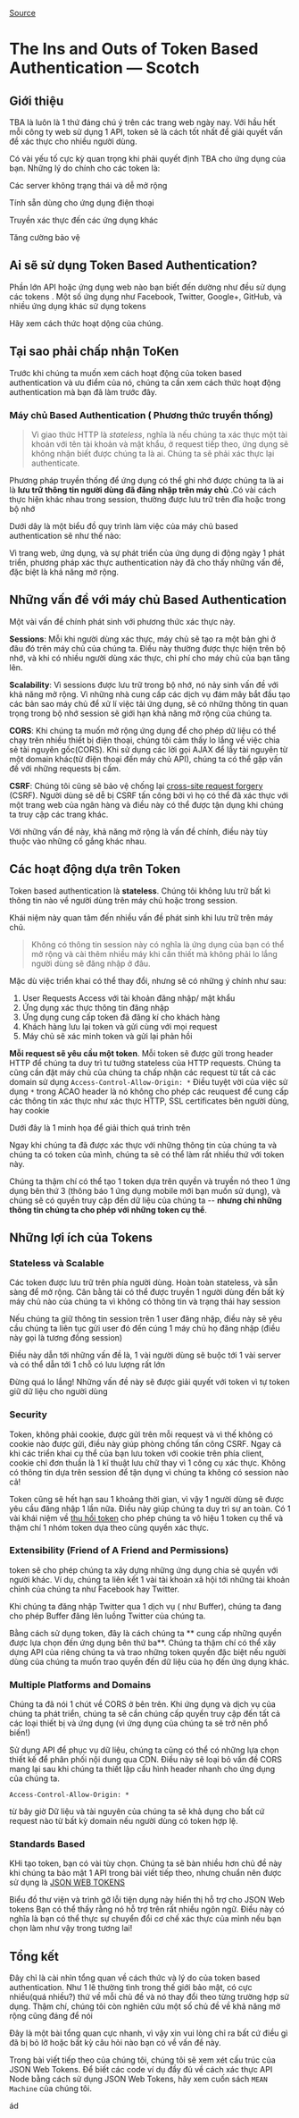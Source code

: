 
[Source](https://scotch.io/tutorials/the-ins-and-outs-of-token-based-authentication "Permalink to The Ins and Outs of Token Based Authentication ― Scotch")

# The Ins and Outs of Token Based Authentication ― Scotch

## Giới thiệu

TBA là luôn là 1 thứ đáng chú ý trên các trang web ngày nay. Với hầu hết mỗi công ty web sử dụng 1 API, token sẽ là cách tốt nhất để giải quyết vấn đề xác thực cho nhiều người dùng.

Có vài yếu tố cực kỳ quan trọng khi phải quyết định  TBA cho ứng dụng của bạn. Những lý do chính cho các token là:

Các server không trạng thái và dễ mở rộng

Tính sẵn dùng cho ứng dụng điện thoại 

Truyền xác thực đến các ứng dụng khác

Tăng cường bảo vệ 

## Ai sẽ sử dụng Token Based Authentication?

Phần lớn API hoặc ứng dụng web nào bạn biết đến dường như đều sử dụng các tokens . Một số ứng dụng như Facebook, Twitter, Google+, GitHub, và nhiều ứng dụng khác sử dụng tokens

Hãy xem cách thức hoạt dộng của chúng.

## Tại sao phải chấp nhận ToKen

Trước khi chúng ta muốn xem cách hoạt động của token based authentication và ưu điểm của nó, chúng ta cần xem cách thức hoạt động authentication mà bạn đã làm trước đây. 

### Máy chủ Based Authentication ( Phương thức truyền thống)

> Vì giao thức HTTP là _stateless_, nghĩa là nếu chúng ta xác thực một tài khoản với tên tài khoản và mật khẩu, ở request tiếp theo, ứng dụng sẽ không nhận biết được chúng ta là ai. Chúng ta sẽ phải xác thực lại authenticate.

Phương pháp truyền thống để ứng dụng có thể ghi nhớ được chúng ta là ai là **lưu trữ thông tin người dùng đã đăng nhập trên máy chủ** .Có vài cách thực hiện khác nhau trong session, thường được lưu trữ trên đĩa hoặc trong bộ nhớ

Dưới dây là một biểu đồ quy trình làm việc của máy chủ  based authentication sẽ như thế nào:

Vì trang web, ứng dụng, và sự phát triển của ứng dụng di động ngày 1 phát triển, phương pháp xác thực authentication này đã cho thấy những vấn đề, đặc biệt là khả năng mở rộng.

## Những vấn đề với máy chủ Based Authentication

Một vài vấn đề chính phát sinh với phương thức xác thực này.

**Sessions**: Mỗi khi người dùng xác thực, máy chủ sẽ tạo ra một bản ghi ở đâu đó trên máy chủ của chúng ta. Điều này thường được thực hiện trên bộ nhớ, và khi có nhiều người dùng xác thực, chi phí cho máy chủ của bạn tăng lên.

**Scalability**: Vì sessions được lưu trữ trong bộ nhớ, nó nảy sinh vấn đề với khả năng mở rộng. Vì những nhà cung cấp các dịch vụ đám mây bắt đầu tạo các bản sao máy chủ để xử lí việc tải ứng dụng, sẽ có những thông tin quan trọng trong bộ nhớ session sẽ giới hạn khả năng mở rộng của chúng ta.

**CORS**: Khi chúng ta muốn mở rộng ứng dụng để cho phép dữ liệu có thể chạy trên nhiều thiết bị điện thoại, chúng tôi cảm thấy lo lắng về việc chia sẻ tài nguyên gốc(CORS). Khi sử dụng các lời gọi AJAX để lấy tài nguyên từ một domain khác(từ điện thoại đến máy chủ API), chúng ta có thể gặp vấn đề với những requests bị cấm.

**CSRF**: Chúng tôi cũng sẽ bảo vệ chống lại [cross-site request forgery][1] (CSRF). Người dùng sẽ dễ bị CSRF tấn công bởi vì họ có thể đã xác thực với một trang web của ngân hàng và điều này có thể được tận dụng khi chúng ta truy cập các trang khác.

Với những vấn đề này, khả năng mở rộng là vấn đề chính, điều này tùy thuộc vào những cố gắng khác nhau.

## Các hoạt động dựa trên Token 

Token based authentication là **stateless**. Chúng tôi không lưu trữ bất kì thông tin nào về người dùng trên máy chủ hoặc trong session.

Khái niệm này quan tâm đến nhiều vấn đề  phát sinh khi lưu trữ trên máy chủ.

>Không có  thông tin session này có nghĩa là ứng dụng của  bạn có thể mở rộng và cài thêm nhiều máy khi cần thiết mà không phải lo lắng người dùng sẽ đăng nhập ở đâu.

Mặc dù việc triển khai có thể thay đổi, nhưng sẽ có những ý chính như sau:

1. User Requests Access với tài khoản đăng nhập/ mật khẩu
2. Ứng dụng xác thực thông tin đăng nhập
3. Ứng dụng cung cấp token đã đăng kí cho khách hàng 
4. Khách hàng lưu lại token và gửi cùng với mọi request
5. Máy chủ sẽ xác minh token và gửi lại phản hồi

**Mỗi request sẽ yêu cầu một token**. Mỗi token sẽ được gửi trong header HTTP  để chúng ta duy trì tư tưởng stateless của HTTP requests. Chúng ta cũng cần đặt máy chủ của chúng ta chấp nhận các request từ tất cả các domain sử dụng  `Access-Control-Allow-Origin: *` Điều tuyệt vời của việc  sử dụng `*` trong ACAO header là nó không cho phép các reuquest để cung cấp các thông tin xác thực như xác thực HTTP, SSL certificates bên người dùng, hay cookie


Dưới đây là 1 minh họa để giải thích quá trình trên

Ngay khi chúng ta đã được xác thực  với những thông tin của chúng ta và chúng ta có token của mình, chúng ta sẽ có thể làm rất nhiều thứ với token này.

Chúng ta thậm chí có thể tạo 1 token dựa trên quyền và truyền nó  theo 1 ứng dụng bên thứ 3 (thông báo 1 ứng dụng mobile mới bạn muốn sử dụng), và  chúng sẽ có quyền truy cập đến dữ liệu của chúng ta -- **nhưng chỉ những thông tin chúng ta cho phép với những token cụ thể**.

## Những lợi ích của Tokens

### Stateless và Scalable


Các token được lưu trữ trên phía người dùng. Hoàn toàn stateless, và sẵn sàng để mở rộng. Cân bằng tải có thể được truyền 1 người dùng đến bất kỳ máy chủ nào của chúng ta vì không có thông tin và trạng thái hay session

Nếu chúng ta giữ thông tin session trên 1 user đăng nhập, điều này sẽ yêu cầu chúng ta liên tục gửi user đó đến cúng 1 máy chủ họ đăng nhập (điều này gọi là  tương đồng session)

Điều này dẫn tới những vấn đề là, 1 vài người dùng sẽ buộc tới 1 vài server và có thể dẫn tới 1 chỗ có lưu lượng rất lớn

Đừng quá lo lắng! Những vấn đề này sẽ được giải quyết với token vì tự token giữ dữ liệu cho người dùng

### Security

Token, không phải cookie, được gửi trên mỗi request và vì thế không có cookie nào được gửi, điều này giúp phòng chống tấn công CSRF. Ngay cả khi  các  triển khai cụ thể của bạn lưu token với cookie trên phía client, cookie chỉ đơn thuần là 1 kĩ thuật lưu chữ thay vì 1 công cụ xác thực. Không có thông tin dựa trên session để tận dụng vì chúng ta không có session nào cả!

Token cũng sẽ hết hạn sau 1 khoảng thời gian, vì vậy 1 người dùng sẽ được yêu cầu  đăng nhập 1 lần nữa. Điều này giúp chúng ta duy trì sự an toàn. Có 1 vài khái niệm  về [thu hồi token][2] cho phép chúng ta vô hiệu 1 token cụ thể và thậm chí 1 nhóm token dựa theo cũng quyền xác thực.

### Extensibility (Friend of A Friend and Permissions)


token sẽ cho phép chúng ta xây dựng những ứng dụng chia sẻ quyền với người khác. Ví dụ, chúng ta liên kết 1 vài tài khoản xã hội tới những tài khoản chỉnh của chúng ta như Facebook hay Twitter.

Khi chúng ta đăng nhập Twitter qua 1 dịch vụ ( như Buffer), chúng ta đang cho phép Buffer đăng lên luồng Twitter của chúng ta.

Bằng cách sử dụng token, đây là cách chúng ta ** cung cấp những quyền được lựa chọn đến ứng dụng bên thứ ba**. Chúng ta thậm chí có thể xây dựng  API của riêng chúng ta và trao những token quyền đặc biệt nếu người dùng của chúng ta muốn trao quyền đến dữ liệu của họ đến ứng dụng khác.
### Multiple Platforms and Domains

Chúng ta đã nói 1 chút về CORS ở bên trên. Khi ứng dụng và dịch vụ của chúng ta phát triển, chúng ta sẽ cần chúng cấp quyền truy cập đến tất cả các loại thiết bị và ứng dụng (vì ứng dụng của chúng ta sẽ trở nên phổ biến!)

Sử dụng API để phục vụ dữ liệu, chúng ta cũng có thể  có những lựa chọn thiết kế để phân phối nội dung qua CDN.  Điều này sẽ loại bỏ vấn đề CORS mang lại sau khi chúng ta thiết lập cấu hình header nhanh cho ứng dụng của chúng ta.
    
    
    Access-Control-Allow-Origin: *
    

từ bây giờ Dữ liệu và tài nguyên của chúng ta sẽ khả dụng cho bất cứ request nào từ bất kỳ domain nếu người dùng có token hợp lệ. 
### Standards Based

KHi tạo token, bạn có vài tùy chọn. Chúng ta  sẽ bàn nhiều hơn chủ đề này khi chúng ta bảo mật 1 API trong bài viết tiếp theo, nhưng chuẩn nên được sử dụng là [JSON WEB TOKENS][3]


Biểu đồ thư viện và trình gỡ lỗi tiện dụng này hiển thị hỗ trợ cho JSON Web tokens Bạn có thể thấy rằng nó hỗ trợ trên rất nhiều ngôn ngữ. Điều này có nghĩa là bạn có thể thực sự chuyển đổi cơ chế xác thực của mình nếu bạn chọn làm như vậy trong tương lai!

## Tổng kết

Đây chỉ là cài nhìn tổng quan về cách thức và lý do của token based authentication. Như 1 lẽ thường tình trong thế giới bảo mật, có cực nhiều(quá nhiều?) thứ về mỗi chủ đề và nó thay đổi theo từng trường hợp sử dụng. Thậm chí, chúng tôi còn nghiên cứu một số chủ đề về khả năng mở rộng cũng đáng để nói

Đây là một bài tổng quan cực nhanh, vì vậy xin vui lòng chỉ ra bất cứ điều gì đã bị bỏ lỡ hoặc bất kỳ câu hỏi nào bạn có về vấn đề này.

Trong bài viết tiếp theo của chúng tôi, chúng tôi sẽ xem xét cấu trúc của JSON Web Tokens. Để biết các code ví dụ đầy đủ về cách xác thực API Node bằng cách sử dụng JSON Web Tokens, hãy xem cuốn sách `MEAN Machine` của chúng tôi.

[1]: https://en.wikipedia.org/wiki/Cross-site_request_forgery
[2]: https://tools.ietf.org/html/rfc7009
[3]: https://scotch.io/tutorials/the-anatomy-of-a-json-web-token
[4]: https://leanpub.com/mean-machine
[5]: https://twitter.com/estark37







ád
  
